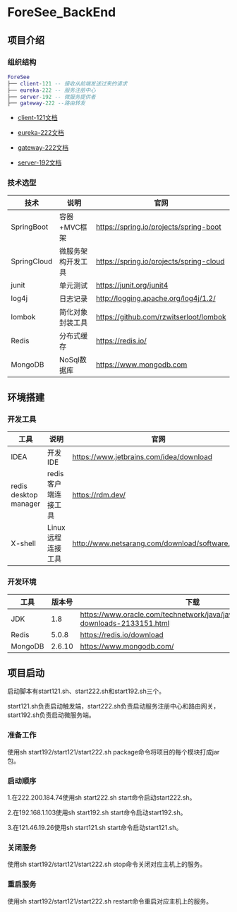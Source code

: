 # ForeSee_BackEnd

## 项目介绍

### 组织结构

```lua
ForeSee
├── client-121 -- 接收从前端发送过来的请求
├── eureka-222 -- 服务注册中心
├── server-192 -- 微服务提供者
├── gateway-222 --路由转发
```

- [client-121文档](./client-121/README.md)

- [eureka-222文档](./eureka-222/README.md)

- [gateway-222文档](./gateway-222/README.md)

- [server-192文档](./server-192/README.md)



### 技术选型

| 技术                 | 说明                | 官网                                                 |
| -------------------- | ------------------- | ---------------------------------------------------- |
| SpringBoot           | 容器+MVC框架       | https://spring.io/projects/spring-boot            |
| SpringCloud          | 微服务架构开发工具  | https://spring.io/projects/spring-cloud      |
| junit                | 单元测试            | https://junit.org/junit4           |
| log4j                | 日志记录            | http://logging.apache.org/log4j/1.2/       |
| lombok               | 简化对象封装工具    | https://github.com/rzwitserloot/lombok            |
| Redis                | 分布式缓存          | https://redis.io/                                    |
| MongoDB              | NoSql数据库         | https://www.mongodb.com                              |                                  |



## 环境搭建

### 开发工具

| 工具          | 说明                | 官网                                            |
| ------------- | ------------------- | ----------------------------------------------- |
| IDEA          | 开发IDE             | https://www.jetbrains.com/idea/download         |
| redis desktop manager | redis客户端连接工具 | https://rdm.dev/      |
| X-shell       | Linux远程连接工具   | http://www.netsarang.com/download/software.html |

### 开发环境

| 工具          | 版本号 | 下载                                                         |
| ------------- | ------ | ------------------------------------------------------------ |
| JDK           | 1.8    | https://www.oracle.com/technetwork/java/javase/downloads/jdk8-downloads-2133151.html |
| Redis         | 5.0.8   | https://redis.io/download                                    |
| MongoDB | 2.6.10 | https://www.mongodb.com/ |

## 项目启动

启动脚本有start121.sh、start222.sh和start192.sh三个。

start121.sh负责启动触发端，start222.sh负责启动服务注册中心和路由网关，start192.sh负责启动微服务端。

### 准备工作

使用sh start192/start121/start222.sh package命令将项目的每个模块打成jar包。

### 启动顺序

1.在222.200.184.74使用sh start222.sh start命令启动start222.sh。

2.在192.168.1.103使用sh start192.sh start命令启动start192.sh。

3.在121.46.19.26使用sh start121.sh start命令启动start121.sh。

### 关闭服务

使用sh start192/start121/start222.sh stop命令关闭对应主机上的服务。

### 重启服务

使用sh start192/start121/start222.sh restart命令重启对应主机上的服务。
